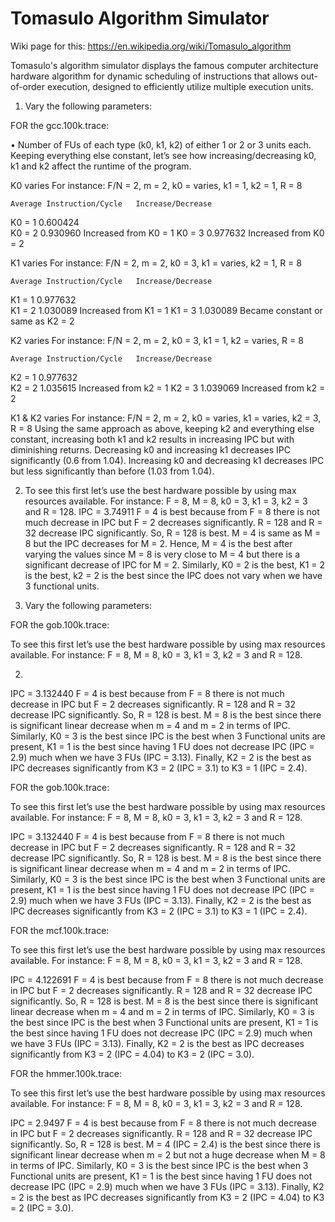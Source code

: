 # Tomasulo Algorithm Simulator

Wiki page for this: https://en.wikipedia.org/wiki/Tomasulo_algorithm

Tomasulo's algorithm simulator displays the famous computer architecture hardware algorithm for dynamic scheduling of instructions that allows out-of-order execution, designed to efficiently utilize multiple execution units.

1. Vary	 the following parameters:	

FOR the gcc.100k.trace:

• Number of FUs of each type (k0, k1, k2) of either 1 or 2 or 3 units each.	
Keeping everything else constant, let’s see how increasing/decreasing k0, k1 and k2 affect the runtime of the program.

K0 varies
For instance: F/N = 2, m = 2, k0 = varies, k1 = 1, k2 = 1, R = 8
	
	Average Instruction/Cycle	Increase/Decrease
K0 = 1	0.600424	
K0 = 2	0.930960	Increased from K0 = 1
K0 = 3	0.977632	Increased from K0 = 2

K1 varies
For instance: F/N = 2, m = 2, k0 = 3, k1 = varies, k2 = 1, R = 8
	
	Average Instruction/Cycle	Increase/Decrease
K1 = 1	0.977632	
K1 = 2	1.030089	Increased from K1 = 1
K1 = 3	1.030089	Became constant or same as K2 = 2

K2 varies
For instance: F/N = 2, m = 2, k0 = 3, k1 = 1, k2 = varies, R = 8
	
	Average Instruction/Cycle	Increase/Decrease
K2 = 1	0.977632	
K2 = 2	1.035615	Increased from k2 = 1
K2 = 3	1.039069	Increased from k2 = 2


K1 & K2 varies
For instance: F/N = 2, m = 2, k0 = varies, k1 = varies, k2 = 3, R = 8
Using the same approach as above, keeping k2 and everything else constant, increasing both k1 and k2 results in increasing IPC but with diminishing returns. Decreasing k0 and increasing k1 decreases IPC significantly (0.6 from 1.04). Increasing k0 and decreasing k1 decreases IPC but less significantly than before (1.03 from 1.04).

2. To see this first let’s use the best hardware possible by using max resources available. 
For instance: F = 8, M = 8, k0 = 3, k1 = 3, k2 = 3 and R = 128.
IPC = 3.74911
F  = 4 is best because from F = 8 there is not much decrease in IPC but F = 2 decreases significantly. R = 128 and R = 32 decrease IPC significantly. So, R = 128 is best. M = 4 is same as M = 8 but the IPC decreases for M = 2. Hence, M = 4 is the best after varying the values since M = 8 is very close to M = 4 but there is a significant decrease of IPC for M = 2. Similarly, K0 = 2 is the best, K1 = 2 is the best, k2 = 2 is the best since the IPC does not vary when we have 3 functional units.

1. Vary	 the following parameters:	

FOR the gob.100k.trace:

To see this first let’s use the best hardware possible by using max resources available. 
For instance: F = 8, M = 8, k0 = 3, k1 = 3, k2 = 3 and R = 128.

2. 
IPC = 3.132440
F  = 4 is best because from F = 8 there is not much decrease in IPC but F = 2 decreases significantly. R = 128 and R = 32 decrease IPC significantly. So, R = 128 is best.  M = 8 is the best since there is significant linear decrease when m = 4 and m = 2 in terms of IPC. Similarly, K0 = 3 is the best since IPC is the best when 3 Functional units are present, K1 = 1 is the best since having 1 FU does not decrease IPC (IPC = 2.9) much when we have 3 FUs (IPC = 3.13). Finally, K2 = 2 is the best as IPC decreases significantly from K3 = 2 (IPC = 3.1) to K3 = 1 (IPC = 2.4).

FOR the gob.100k.trace:

To see this first let’s use the best hardware possible by using max resources available. 
For instance: F = 8, M = 8, k0 = 3, k1 = 3, k2 = 3 and R = 128.

IPC = 3.132440
F  = 4 is best because from F = 8 there is not much decrease in IPC but F = 2 decreases significantly. R = 128 and R = 32 decrease IPC significantly. So, R = 128 is best.  M = 8 is the best since there is significant linear decrease when m = 4 and m = 2 in terms of IPC. Similarly, K0 = 3 is the best since IPC is the best when 3 Functional units are present, K1 = 1 is the best since having 1 FU does not decrease IPC (IPC = 2.9) much when we have 3 FUs (IPC = 3.13). Finally, K2 = 2 is the best as IPC decreases significantly from K3 = 2 (IPC = 3.1) to K3 = 1 (IPC = 2.4).

FOR the mcf.100k.trace:

To see this first let’s use the best hardware possible by using max resources available. 
For instance: F = 8, M = 8, k0 = 3, k1 = 3, k2 = 3 and R = 128.

IPC = 4.122691
F  = 4 is best because from F = 8 there is not much decrease in IPC but F = 2 decreases significantly. R = 128 and R = 32 decrease IPC significantly. So, R = 128 is best.  M = 8 is the best since there is significant linear decrease when m = 4 and m = 2 in terms of IPC. Similarly, K0 = 3 is the best since IPC is the best when 3 Functional units are present, K1 = 1 is the best since having 1 FU does not decrease IPC (IPC = 2.9) much when we have 3 FUs (IPC = 3.13). Finally, K2 = 2 is the best as IPC decreases significantly from K3 = 2 (IPC = 4.04) to K3 = 2 (IPC = 3.0).

FOR the hmmer.100k.trace:

To see this first let’s use the best hardware possible by using max resources available. 
For instance: F = 8, M = 8, k0 = 3, k1 = 3, k2 = 3 and R = 128.

IPC = 2.9497
F  = 4 is best because from F = 8 there is not much decrease in IPC but F = 2 decreases significantly. R = 128 and R = 32 decrease IPC significantly. So, R = 128 is best.  M = 4 (IPC = 2.4) is the best since there is significant linear decrease when m = 2 but not a huge decrease when M = 8 in terms of IPC. Similarly, K0 = 3 is the best since IPC is the best when 3 Functional units are present, K1 = 1 is the best since having 1 FU does not decrease IPC (IPC = 2.9) much when we have 3 FUs (IPC = 3.13). Finally, K2 = 2 is the best as IPC decreases significantly from K3 = 2 (IPC = 4.04) to K3 = 2 (IPC = 3.0).
